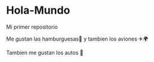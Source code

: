 # Hola-Mundo

Mi primer repositorio

Me gustan las hamburguesas🍔 y tambien los aviones ✈🌍

Tambien me gustan los autos 🚗
